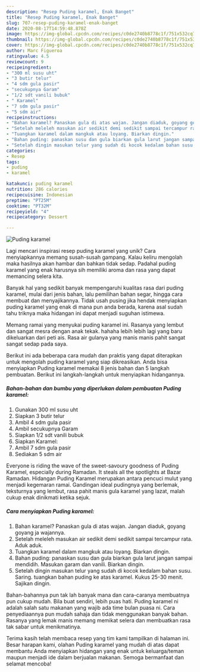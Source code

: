```yaml
---
description: "Resep Puding karamel, Enak Banget"
title: "Resep Puding karamel, Enak Banget"
slug: 707-resep-puding-karamel-enak-banget
date: 2020-08-17T14:59:48.878Z
image: https://img-global.cpcdn.com/recipes/c0de2740b8778c1f/751x532cq70/puding-karamel-foto-resep-utama.jpg
thumbnail: https://img-global.cpcdn.com/recipes/c0de2740b8778c1f/751x532cq70/puding-karamel-foto-resep-utama.jpg
cover: https://img-global.cpcdn.com/recipes/c0de2740b8778c1f/751x532cq70/puding-karamel-foto-resep-utama.jpg
author: Marc Figueroa
ratingvalue: 4.5
reviewcount: 9
recipeingredient:
- "300 ml susu uht"
- "3 butir telur"
- "4 sdm gula pasir"
- "secukupnya Garam"
- "1/2 sdt vanili bubuk"
- " Karamel"
- "7 sdm gula pasir"
- "5 sdm air"
recipeinstructions:
- "Bahan karamel? Panaskan gula di atas wajan. Jangan diaduk, goyang goyang ja wajannya."
- "Setelah meleleh masukan air sedikit demi sedikit sampai tercampur rata. Aduk aduk."
- "Tuangkan karamel dalam mangkuk atau loyang. Biarkan dingin."
- "Bahan puding: panaskan susu dan gula biarkan gula larut jangan sampai mendidih. Masukan garam dan vanili. Biarkan dingin."
- "Setelah dingin masukan telur yang sudah di kocok kedalam bahan susu. Saring. tuangkan bahan puding ke atas karamel. Kukus 25-30 menit. Sajikan dingin."
categories:
- Resep
tags:
- puding
- karamel

katakunci: puding karamel 
nutrition: 286 calories
recipecuisine: Indonesian
preptime: "PT25M"
cooktime: "PT32M"
recipeyield: "4"
recipecategory: Dessert

---
```



![Puding karamel](https://img-global.cpcdn.com/recipes/c0de2740b8778c1f/751x532cq70/puding-karamel-foto-resep-utama.jpg)

Lagi mencari inspirasi resep puding karamel yang unik? Cara menyiapkannya memang susah-susah gampang. Kalau keliru mengolah maka hasilnya akan hambar dan bahkan tidak sedap. Padahal puding karamel yang enak harusnya sih memiliki aroma dan rasa yang dapat memancing selera kita.

Banyak hal yang sedikit banyak mempengaruhi kualitas rasa dari puding karamel, mulai dari jenis bahan, lalu pemilihan bahan segar, hingga cara membuat dan menyajikannya. Tidak usah pusing jika hendak menyiapkan puding karamel yang enak di mana pun anda berada, karena asal sudah tahu triknya maka hidangan ini dapat menjadi suguhan istimewa.

Memang ramai yang menyukai puding karamel ini. Rasanya yang lembut dan sangat mesra dengan anak tekak. hahaha lebih lebih lagi yang baru dikeluarkan dari peti ais. Rasa air gulanya yang manis manis pahit sangat sangat sedap pada saya.


Berikut ini ada beberapa cara mudah dan praktis yang dapat diterapkan untuk mengolah puding karamel yang siap dikreasikan. Anda bisa menyiapkan Puding karamel memakai 8 jenis bahan dan 5 langkah pembuatan. Berikut ini langkah-langkah untuk menyiapkan hidangannya.

<!--inarticleads1-->

##### Bahan-bahan dan bumbu yang diperlukan dalam pembuatan Puding karamel:

1. Gunakan 300 ml susu uht
1. Siapkan 3 butir telur
1. Ambil 4 sdm gula pasir
1. Ambil secukupnya Garam
1. Siapkan 1/2 sdt vanili bubuk
1. Siapkan  Karamel:
1. Ambil 7 sdm gula pasir
1. Sediakan 5 sdm air


Everyone is riding the wave of the sweet-savoury goodness of Puding Karamel, especially during Ramadan. It steals all the spotlights at Bazar Ramadan. Hidangan Puding Karamel merupakan antara pencuci mulut yang menjadi kegemaran ramai. Gandingan ideal pudingnya yang berlemak, teksturnya yang lembut, rasa pahit manis gula karamel yang lazat, malah cukup enak dinikmati ketika sejuk. 

<!--inarticleads2-->

##### Cara menyiapkan Puding karamel:

1. Bahan karamel? Panaskan gula di atas wajan. Jangan diaduk, goyang goyang ja wajannya.
1. Setelah meleleh masukan air sedikit demi sedikit sampai tercampur rata. Aduk aduk.
1. Tuangkan karamel dalam mangkuk atau loyang. Biarkan dingin.
1. Bahan puding: panaskan susu dan gula biarkan gula larut jangan sampai mendidih. Masukan garam dan vanili. Biarkan dingin.
1. Setelah dingin masukan telur yang sudah di kocok kedalam bahan susu. Saring. tuangkan bahan puding ke atas karamel. Kukus 25-30 menit. Sajikan dingin.


Bahan-bahannya pun tak lah banyak mana dan cara-caranya membuatnya pun cukup mudah. Bila buat sendiri, lebih puas hati. Puding karamel ni adalah salah satu makanan yang wajib ada time bulan puasa ni. Cara penyediaannya pun mudah sahaja dan tidak menggunakan banyak bahan. Rasanya yang lemak manis memang memikat selera dan membuatkan rasa tak sabar untuk menikmatinya. 

Terima kasih telah membaca resep yang tim kami tampilkan di halaman ini. Besar harapan kami, olahan Puding karamel yang mudah di atas dapat membantu Anda menyiapkan hidangan yang enak untuk keluarga/teman maupun menjadi ide dalam berjualan makanan. Semoga bermanfaat dan selamat mencoba!

